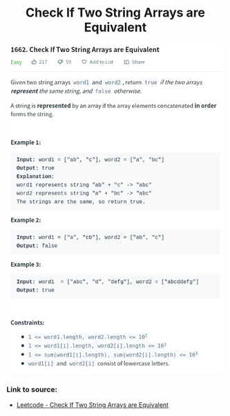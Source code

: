 <h1 align="center">Check If Two String Arrays are Equivalent</h1>

![alt text](https://github.com/matthew01lokiet/Algorithmic-exercises/blob/main/z_description_images/Strings/check_if_two_string_arrays_are_equivalent.png?raw=true)


### Link to source: 
- <a href="https://leetcode.com/problems/check-if-two-string-arrays-are-equivalent/">Leetcode - Check If Two String Arrays are Equivalent</a>


